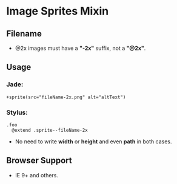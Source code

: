 # Image Sprites Mixin

## Filename

- @2x images must have a __"-2x"__ suffix, not a __"@2x"__.

## Usage

### Jade:

```
+sprite(src="fileName-2x.png" alt="altText")
```

### Stylus:

```
.foo
  @extend .sprite--fileName-2x
```

- No need to write __width__ or __height__ and even __path__ in both cases.

## Browser Support

- IE 9+ and others.
